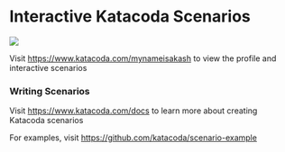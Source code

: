 # Interactive Katacoda Scenarios

[![](http://shields.katacoda.com/katacoda/mynameisakash/count.svg)](https://www.katacoda.com/mynameisakash "Get your profile on Katacoda.com")

Visit https://www.katacoda.com/mynameisakash to view the profile and interactive scenarios

### Writing Scenarios
Visit https://www.katacoda.com/docs to learn more about creating Katacoda scenarios

For examples, visit https://github.com/katacoda/scenario-example
